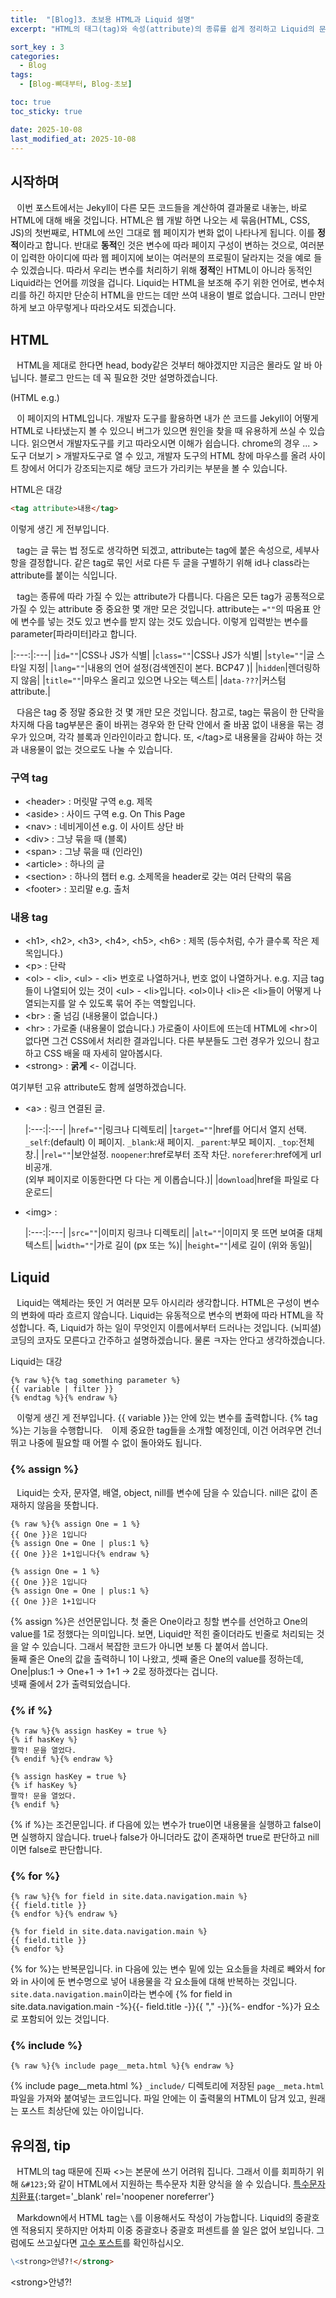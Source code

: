 ```yaml
---
title:  "[Blog]3. 초보용 HTML과 Liquid 설명"
excerpt: "HTML의 태그(tag)와 속성(attribute)의 종류를 쉽게 정리하고 Liquid의 문법을 간단히 알아본다."

sort_key : 3
categories:
  - Blog
tags:
  - [Blog-뼈대부터, Blog-초보]

toc: true
toc_sticky: true

date: 2025-10-08
last_modified_at: 2025-10-08
---
```


## 시작하며
⠀이번 포스트에서는 Jekyll이 다른 모든 코드들을 계산하여 결과물로 내놓는, 바로 HTML에 대해 배울 것입니다. HTML은 웹 개발 하면 나오는 세 묶음(HTML, CSS, JS)의 첫번째로, HTML에 쓰인 그대로 웹 페이지가 변화 없이 나타나게 됩니다. 이를 **정적**이라고 합니다. 반대로 **동적**인 것은 변수에 따라 페이지 구성이 변하는 것으로, 여러분이 입력한 아이디에 따라 웹 페이지에 보이는 여러분의 프로필이 달라지는 것을 예로 들 수 있겠습니다. 따라서 우리는 변수를 처리하기 위해 **정적**인 HTML이 아니라 동적인 Liquid라는 언어를 끼얹을 겁니다. Liquid는 HTML을 보조해 주기 위한 언어로, 변수처리를 하긴 하지만 단순히 HTML을 만드는 데만 쓰여 내용이 별로 없습니다. 그러니 만만하게 보고 아무렇게나 따라오셔도 되겠습니다.

## HTML
⠀HTML을 제대로 한다면 head, body같은 것부터 해야겠지만 지금은 몰라도 알 바 아닙니다. 블로그 만드는 데 꼭 필요한 것만 설명하겠습니다.

(HTML e.g.)

⠀이 페이지의 HTML입니다. 개발자 도구를 활용하면 내가 쓴 코드를 Jekyll이 어떻게 HTML로 나타냈는지 볼 수 있으니 버그가 있으면 원인을 찾을 때 유용하게 쓰실 수 있습니다. 읽으면서 개발자도구를 키고 따라오시면 이해가 쉽습니다. chrome의 경우 ... > 도구 더보기 > 개발자도구로 열 수 있고, 개발자 도구의 HTML 창에 마우스를 올려 사이트 창에서 어디가 강조되는지로 해당 코드가 가리키는 부분을 볼 수 있습니다.

HTML은 대강
```html
<tag attribute>내용</tag>
```
이렇게 생긴 게 전부입니다.

⠀tag는 글 묶는 법 정도로 생각하면 되겠고, attribute는 tag에 붙은 속성으로, 세부사항을 결정합니다. 같은 tag로 묶인 서로 다른 두 글을 구별하기 위해 id나 class라는 attribute를 붙이는 식입니다.

⠀tag는 종류에 따라 가질 수 있는 attribute가 다릅니다. 다음은 모든 tag가 공통적으로 가질 수 있는 attribute 중 중요한 몇 개만 모은 것입니다. attribute는 `=""`의 따옴표 안에 변수를 넣는 것도 있고 변수를 받지 않는 것도 있습니다. 이렇게 입력받는 변수를 parameter[파라미터]라고 합니다.

|:---:|:---|
|`id=""`|CSS나 JS가 식별|
|`class=""`|CSS나 JS가 식별|
|`style=""`|글 스타일 지정|
|`lang=""`|내용의 언어 설정(검색엔진이 본다. <span title="ko-KR, en-US처럼 표기하는 표준 언어 태그">BCP47</span> )|
|`hidden`|렌더링하지 않음|
|`title=""`|<span title="이렇게 :)">마우스 올리고 있으면 나오는 텍스트</span>|
|`data-???`|커스텀 attribute.|

⠀다음은 tag 중 정말 중요한 것 몇 개만 모은 것입니다. 참고로, tag는 묶음이 한 단락을 차지해 다음 tag부분은 줄이 바뀌는 경우와 한 단락 안에서 줄 바꿈 없이 내용을 묶는 경우가 있으며, 각각 블록과 인라인이라고 합니다. 또, &lt;/tag&gt;로 내용물을 감싸야 하는 것과 내용물이 없는 것으로도 나눌 수 있습니다.

### 구역 tag
- &lt;header&gt; :
  머릿말 구역 e.g. 제목
- &lt;aside&gt; :
  사이드 구역 e.g. On This Page
- &lt;nav&gt; :
  네비게이션 e.g. 이 사이트 상단 바
- &lt;div&gt; :
  그냥 묶을 때 (블록)
- &lt;span&gt; :
  그냥 묶을 때 (인라인)
- &lt;article&gt; :
  하나의 글
- &lt;section&gt; :
  하나의 챕터 e.g. 소제목을 header로 갖는 여러 단락의 묶음
- &lt;footer&gt; :
  꼬리말 e.g. 출처

### 내용 tag
- &lt;h1&gt;, &lt;h2&gt;, &lt;h3&gt;, &lt;h4&gt;, &lt;h5&gt;, &lt;h6&gt; :
제목 (등수처럼, 수가 클수록 작은 제목입니다.)
- &lt;p&gt; :
단락
- &lt;ol&gt; - &lt;li&gt;, &lt;ul&gt; - &lt;li&gt;
번호로 나열하거나, 번호 없이 나열하거나. e.g. 지금 tag들이 나열되어 있는 것이 &lt;ul&gt; - &lt;li&gt;입니다. &lt;ol&gt;이나 &lt;li&gt;은 &lt;li&gt;들이 어떻게 나열되는지를 알 수 있도록 묶어 주는 역할입니다.
- &lt;br&gt; :
줄 넘김 (내용물이 없습니다.)
- &lt;hr&gt; :
가로줄 (내용물이 없습니다.) 가로줄이 사이트에 뜨는데 HTML에 &lt;hr&gt;이 없다면 그건 CSS에서 처리한 결과입니다. 다른 부분들도 그런 경우가 있으니 참고하고 CSS 배울 때 자세히 알아봅시다.
- &lt;strong&gt; :
**굵게** <- 이겁니다.

여기부턴 고유 attribute도 함께 설명하겠습니다.
- &lt;a&gt; :
  링크 연결된 글.

  |:---:|:---|
  |`href=""`|링크나 디렉토리|
  |`target=""`|href를 어디서 열지 선택. `_self`:(default) 이 페이지. `_blank`:새 페이지. `_parent`:부모 페이지. `_top`:전체 창.|
  |`rel=""`|보안설정. `noopener`:href로부터 조작 차단. `noreferer`:href에게 url 비공개.<br>(외부 페이지로 이동한다면 다 다는 게 이롭습니다.)|
  |`download`|href을 파일로 다운로드|

- &lt;img&gt; :

  |:---:|:---|
  |`src=""`|이미지 링크나 디렉토리|
  |`alt=""`|이미지 못 뜨면 보여줄 대체 텍스트|
  |`width=""`|가로 길이 (px 또는 %)|
  |`height=""`|세로 길이 (위와 동일)|

## Liquid
⠀Liquid는 액체라는 뜻인 거 여러분 모두 아시리라 생각합니다. HTML은 구성이 변수의 변화에 따라 흐르지 않습니다. Liquid는 유동적으로 변수의 변화에 따라 HTML을 작성합니다. 즉, Liquid가 하는 일이 무엇인지 이름에서부터 드러나는 것입니다. (뇌피셜) 코딩의 코자도 모른다고 간주하고 설명하겠습니다. 물론 ㅋ자는 안다고 생각하겠습니다.

Liquid는 대강
```liquid
{% raw %}{% tag something parameter %}
{{ variable | filter }}
{% endtag %}{% endraw %}
```
⠀이렇게 생긴 게 전부입니다. &#123;&#123; variable &#125;&#125;는 안에 있는 변수를 출력합니다. &#123;% tag %&#125;는 기능을 수행합니다.
⠀이제 중요한 tag들을 소개할 예정인데, 이건 어려우면 건너뛰고 나중에 필요할 때 어쩔 수 없이 돌아와도 됩니다.

### &#123;% assign %&#125;  
⠀Liquid는 숫자, 문자열, 배열, object, nill를 변수에 담을 수 있습니다. nill은 값이 존재하지 않음을 뜻합니다.
```liquid
{% raw %}{% assign One = 1 %}
{{ One }}은 1입니다
{% assign One = One | plus:1 %}
{{ One }}은 1+1입니다{% endraw %}
```
```
{% assign One = 1 %}
{{ One }}은 1입니다
{% assign One = One | plus:1 %}
{{ One }}은 1+1입니다
```
&#123;% assign %&#125;은 선언문입니다. 첫 줄은 One이라고 칭할 변수를 선언하고 One의 value를 1로 정했다는 의미입니다. 보면, Liquid만 적힌 줄이더라도 빈줄로 처리되는 것을 알 수 있습니다. 그래서 복잡한 코드가 아니면 보통 다 붙여서 씁니다.  
둘째 줄은 One의 값을 출력하니 1이 나왔고, 셋째 줄은 One의 value를 정하는데, One|plus:1 -> One+1 -> 1+1 -> 2로 정하겠다는 겁니다.  
넷째 줄에서 2가 출력되었습니다.
### &#123;% if %&#125;  
```liquid
{% raw %}{% assign hasKey = true %}
{% if hasKey %}
짤깍! 문을 열었다.
{% endif %}{% endraw %}
```
```
{% assign hasKey = true %}
{% if hasKey %}
짤깍! 문을 열었다.
{% endif %}
```
&#123;% if %&#125;는 조건문입니다. if 다음에 있는 변수가 true이면 내용물을 실행하고 false이면 실행하지 않습니다.
true나 false가 아니더라도 값이 존재하면 true로 판단하고 nill이면 false로 판단합니다.
### &#123;% for %&#125;  
```liquid
{% raw %}{% for field in site.data.navigation.main %}
{{ field.title }}
{% endfor %}{% endraw %}
```
```
{% for field in site.data.navigation.main %}
{{ field.title }}
{% endfor %}
```
&#123;% for %&#125;는 반복문입니다. in 다음에 있는 변수 밑에 있는 요소들을 차례로 빼와서 for와 in 사이에 둔 변수명으로 넣어 내용물을 각 요소들에 대해 반복하는 것입니다. `site.data.navigation.main`이라는 변수에 {% for field in site.data.navigation.main -%}{{- field.title -}}{{ "," -}}{%- endfor -%}가 요소로 포함되어 있는 것입니다.
### &#123;% include %&#125;  
```liquid
{% raw %}{% include page__meta.html %}{% endraw %}
```
{% include page__meta.html %}
`_include/` 디렉토리에 저장된 `page__meta.html` 파일을 가져와 붙여넣는 코드입니다. 파일 안에는 이 출력물의 HTML이 담겨 있고, 원래는 포스트 최상단에 있는 아이입니다.
## 유의점, tip
⠀HTML의 tag 때문에 진짜 <>는 본문에 쓰기 어려워 집니다. 그래서 이를 회피하기 위해 `&#123;`와 같이 HTML에서 지원하는 특수문자 치환 양식을 쓸 수 있습니다. [특수문자 치환표](https://dev-handbook.tistory.com/23){:target='_blank' rel='noopener noreferrer'}

⠀Markdown에서 HTML tag는 `\`를 이용해서도 작성이 가능합니다. Liquid의 중괄호엔 적용되지 못하지만 어차피 이중 중괄호나 중괄호 퍼센트를 쓸 일은 없어 보입니다. 그럼에도 쓰고싶다면 [고수 포스트]()를 확인하십시오.
```markdown
\<strong>안녕?!</strong>
```
\<strong>안녕?!</strong>

⠀